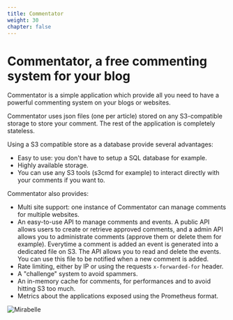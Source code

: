 ```yaml
---
title: Commentator
weight: 30
chapter: false
---
```


# Commentator, a free commenting system for your blog

Commentator is a simple application which provide all you need to have a powerful commenting system on your blogs or websites.

Commentator uses json files (one per article) stored on any S3-compatible storage to store your comment. The rest of the application is completely stateless.

Using a S3 compatible store as a database provide several advantages:

- Easy to use: you don't have to setup a SQL database for example.
- Highly available storage.
- You can use any S3 tools (s3cmd for example) to interact directly with your comments if you want to.

Commentator also provides:

- Multi site support: one instance of Commentator can manage comments for multiple websites.
-  An easy-to-use API to manage comments and events. A public API allows users to create or retrieve approved comments, and a admin API allows you to administrate comments (approve them or delete them for example).
Everytime a comment is added an event is generated into a dedicated file on S3. The API allows you to read and delete the events. You can use this file to be notified when a new comment is added.
- Rate limiting, either by IP or using the requests `x-forwarded-for` header.
- A "challenge" system to avoid spammers.
- An in-memory cache for comments, for performances and to avoid hitting S3 too much.
- Metrics about the applications exposed using the Prometheus format.

![Mirabelle](img/commentator_presentation.jpg)
